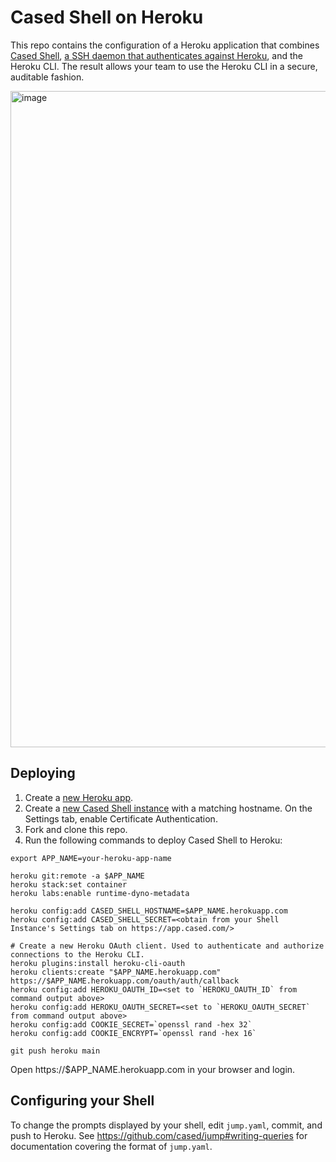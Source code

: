 # Cased Shell on Heroku

This repo contains the configuration of a Heroku application that combines [Cased Shell](https://cased.com), [a SSH daemon that authenticates against Heroku](https://github.com/cased/ssh-oauth-handlers), and the Heroku CLI. The result allows your team to use the Heroku CLI in a secure, auditable fashion.

<img width="1050" alt="image" src="https://user-images.githubusercontent.com/47/144297536-638f3cd3-acff-4d86-9afb-1fa62d0bb73e.png">

## Deploying

1. Create a [new Heroku app](https://dashboard.heroku.com/new-app).
2. Create a [new Cased Shell instance](https://app.cased.com/shells/new) with a matching hostname. On the Settings tab, enable Certificate Authentication.
3. Fork and clone this repo.
4. Run the following commands to deploy Cased Shell to Heroku:

```
export APP_NAME=your-heroku-app-name

heroku git:remote -a $APP_NAME
heroku stack:set container
heroku labs:enable runtime-dyno-metadata

heroku config:add CASED_SHELL_HOSTNAME=$APP_NAME.herokuapp.com
heroku config:add CASED_SHELL_SECRET=<obtain from your Shell Instance's Settings tab on https://app.cased.com/>

# Create a new Heroku OAuth client. Used to authenticate and authorize connections to the Heroku CLI.
heroku plugins:install heroku-cli-oauth
heroku clients:create "$APP_NAME.herokuapp.com" https://$APP_NAME.herokuapp.com/oauth/auth/callback
heroku config:add HEROKU_OAUTH_ID=<set to `HEROKU_OAUTH_ID` from command output above>
heroku config:add HEROKU_OAUTH_SECRET=<set to `HEROKU_OAUTH_SECRET` from command output above>
heroku config:add COOKIE_SECRET=`openssl rand -hex 32`
heroku config:add COOKIE_ENCRYPT=`openssl rand -hex 16`

git push heroku main
```

Open https://$APP_NAME.herokuapp.com in your browser and login.

## Configuring your Shell

To change the prompts displayed by your shell, edit `jump.yaml`, commit, and push to Heroku. See https://github.com/cased/jump#writing-queries for documentation covering the format of `jump.yaml`.
